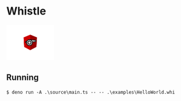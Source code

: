 # Whistle
<img src = "logo.png" width = "25%">
 
## Running

`$ deno run -A .\source\main.ts -- -- .\examples\HelloWorld.whi`
